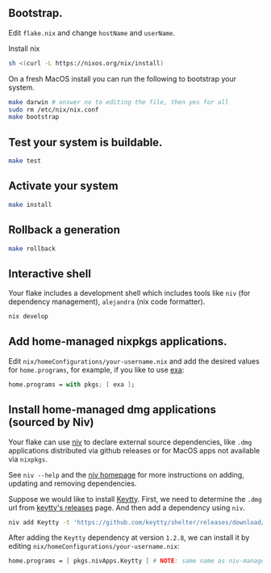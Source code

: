 ## Bootstrap.

Edit `flake.nix` and change `hostName` and `userName`.

Install nix
``` sh
sh <(curl -L https://nixos.org/nix/install)
```

On a fresh MacOS install you can run the following to bootstrap your system.
``` sh
make darwin # answer no to editing the file, then yes for all
sudo rm /etc/nix/nix.conf
make bootstrap
```

## Test your system is buildable.

``` sh
make test
```

## Activate your system

``` sh
make install
```

## Rollback a generation
``` sh
make rollback
```

## Interactive shell

Your flake includes a development shell which includes tools
like `niv` (for dependency management), `alejandra` (nix code formatter).

``` sh
nix develop
```

## Add home-managed nixpkgs applications.

Edit `nix/homeConfigurations/your-username.nix` and add
the desired values for `home.programs`, for example, if
you like to use [exa](https://the.exa.website/):

``` nix
home.programs = with pkgs; [ exa ];
```


## Install home-managed dmg applications (sourced by Niv)

Your flake can use [niv](https://github.com/nmattia/niv) to declare
external source dependencies, like `.dmg` applications distributed via
github releases or for MacOS apps not available via `nixpkgs`.

See `niv --help` and the [niv homepage](https://github.com/nmattia/niv) for
more instructions on adding, updating and removing dependencies.

Suppose we would like to install [Keytty](https://keytty.com/).
First, we need to determine the `.dmg` url from [keytty's releases](https://github.com/keytty/shelter/releases) page.
And then add a dependency using `niv`.

``` sh
niv add Keytty -t 'https://github.com/keytty/shelter/releases/download/<version>/Keytty.<version>.dmg' -v '1.2.8'
```

After adding the `Keytty` dependency at version `1.2.8`, we can install it
by editing `nix/homeConfigurations/your-username.nix`:

``` nix
home.programs = [ pkgs.nivApps.Keytty ] # NOTE: same name as niv-managed dependency.
```
